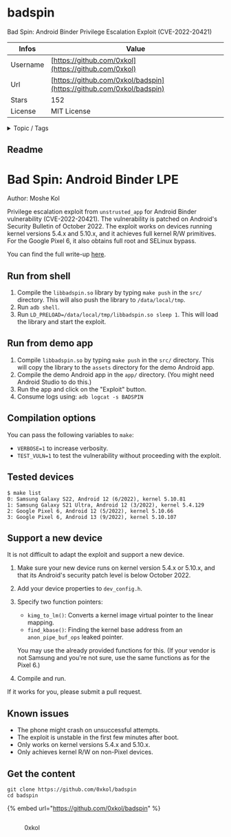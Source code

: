# badspin

Bad Spin: Android Binder Privilege Escalation Exploit (CVE-2022-20421)

| Infos    | Value                                                              |
| -------- | -------------------------------------------------------------------|
| Username | [https://github.com/0xkol](https://github.com/0xkol) |
| Url      | [https://github.com/0xkol/badspin](https://github.com/0xkol/badspin)                                               |
| Stars    | 152                                                          |
| License  | MIT License                                                        |

<details>

<summary>Topic / Tags</summary>



</details>

## Readme

# Bad Spin: Android Binder LPE

Author: Moshe Kol

Privilege escalation exploit from `unstrusted_app` for Android Binder vulnerability (CVE-2022-20421). The vulnerability is patched on Android's Security Bulletin of October 2022. The exploit works on devices running kernel versions 5.4.x and 5.10.x, and it achieves full kernel R/W primitives. For the Google Pixel 6, it also obtains full root and SELinux bypass.

You can find the full write-up [here](https://0xkol.github.io/assets/files/Racing_Against_the_Lock__Exploiting_Spinlock_UAF_in_the_Android_Kernel.pdf).

## Run from shell

1. Compile the `libbadspin.so` library by typing `make push` in the `src/` directory. This will also push the library to `/data/local/tmp`.
2. Run `adb shell`.
3. Run `LD_PRELOAD=/data/local/tmp/libbadspin.so sleep 1`. This will load the library and start the exploit.

## Run from demo app

1. Compile `libbadspin.so` by typing `make push` in the `src/` directory. This will copy the library to the `assets` directory for the demo Android app.
2. Compile the demo Android app in the `app/` directory. (You might need Android Studio to do this.)
3. Run the app and click on the "Exploit" button. 
4. Consume logs using: `adb logcat -s BADSPIN`

## Compilation options

You can pass the following variables to `make`:

- `VERBOSE=1` to increase verbosity.
- `TEST_VULN=1` to test the vulnerability without proceeding with the exploit.

## Tested devices

```
$ make list
0: Samsung Galaxy S22, Android 12 (6/2022), kernel 5.10.81
1: Samsung Galaxy S21 Ultra, Android 12 (3/2022), kernel 5.4.129
2: Google Pixel 6, Android 12 (5/2022), kernel 5.10.66
3: Google Pixel 6, Android 13 (9/2022), kernel 5.10.107
```

## Support a new device

It is not difficult to adapt the exploit and support a new device.

1. Make sure your new device runs on kernel version 5.4.x or 5.10.x, and that its Android's security patch level is below October 2022.
2. Add your device properties to `dev_config.h`.
3. Specify two function pointers:
   * `kimg_to_lm()`: Converts a kernel image virtual pointer to the linear mapping. 
   * `find_kbase()`: Finding the kernel base address from an `anon_pipe_buf_ops` leaked pointer.
   
   You may use the already provided functions for this. (If your vendor is not Samsung and you're not sure, use the same functions as for the Pixel 6.)
4. Compile and run.

If it works for you, please submit a pull request.


## Known issues

* The phone might crash on unsuccessful attempts.
* The exploit is unstable in the first few minutes after boot.
* Only works on kernel versions 5.4.x and 5.10.x.
* Only achieves kernel R/W on non-Pixel devices.



## Get the content

```
git clone https://github.com/0xkol/badspin
cd badspin
```

{% embed url="https://github.com/0xkol/badspin" %}

<figure><img src="https://avatars.githubusercontent.com/u/58270928?v=4" alt=""><figcaption><p>0xkol</p></figcaption></figure>
